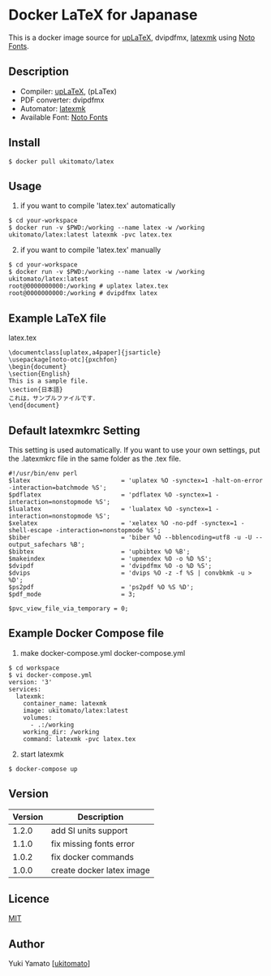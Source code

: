 Docker LaTeX for Japanase
====

This is a docker image source for [upLaTeX](https://texwiki.texjp.org/?upTeX%2CupLaTeX), dvipdfmx, [latexmk](https://texwiki.texjp.org/?Latexmk) using [Noto Fonts](https://www.google.com/get/noto/).

## Description
- Compiler: [upLaTeX](https://texwiki.texjp.org/?upTeX%2CupLaTeX), (pLaTex)
- PDF converter: dvipdfmx
- Automator: [latexmk](https://texwiki.texjp.org/?Latexmk)
- Available Font: [Noto Fonts](https://www.google.com/get/noto/)

## Install
```
$ docker pull ukitomato/latex
```

## Usage
1. if you want to compile 'latex.tex' automatically
```
$ cd your-workspace
$ docker run -v $PWD:/working --name latex -w /working ukitomato/latex:latest latexmk -pvc latex.tex
```
2. if you want to compile 'latex.tex' manually
```
$ cd your-workspace
$ docker run -v $PWD:/working --name latex -w /working ukitomato/latex:latest
root@0000000000:/working # uplatex latex.tex
root@0000000000:/working # dvipdfmx latex
```

## Example LaTeX file
latex.tex
```
\documentclass[uplatex,a4paper]{jsarticle}
\usepackage[noto-otc]{pxchfon}
\begin{document}
\section{English}
This is a sample file.
\section{日本語}
これは，サンプルファイルです．
\end{document}
```


## Default latexmkrc Setting
This setting is used automatically.
If you want to use your own settings, put the .latexmkrc file in the same folder as the .tex file.

```
#!/usr/bin/env perl
$latex                         = 'uplatex %O -synctex=1 -halt-on-error -interaction=batchmode %S';
$pdflatex                      = 'pdflatex %O -synctex=1 -interaction=nonstopmode %S';
$lualatex                      = 'lualatex %O -synctex=1 -interaction=nonstopmode %S';
$xelatex                       = 'xelatex %O -no-pdf -synctex=1 -shell-escape -interaction=nonstopmode %S';
$biber                         = 'biber %O --bblencoding=utf8 -u -U --output_safechars %B';
$bibtex                        = 'upbibtex %O %B';
$makeindex                     = 'upmendex %O -o %D %S';
$dvipdf                        = 'dvipdfmx %O -o %D %S';
$dvips                         = 'dvips %O -z -f %S | convbkmk -u > %D';
$ps2pdf                        = 'ps2pdf %O %S %D';
$pdf_mode                      = 3;

$pvc_view_file_via_temporary = 0;
```

## Example Docker Compose file
1. make docker-compose.yml
docker-compose.yml
```
$ cd workspace
$ vi docker-compose.yml
version: '3'
services:
  latexmk:
    container_name: latexmk
    image: ukitomato/latex:latest
    volumes:
      - .:/working
    working_dir: /working
    command: latexmk -pvc latex.tex
```
2. start latexmk
```
$ docker-compose up
```


## Version

| Version | Description |
| --- | --- |
| 1.2.0 | add SI units support |
| 1.1.0 | fix missing fonts error |
| 1.0.2 | fix docker commands |
| 1.0.0 | create docker latex image |

## Licence

[MIT](https://github.com/ukitomato/docker-latex/blob/master/LICENSE)

## Author
Yuki Yamato [[ukitomato](https://github.com/ukitomato)]
